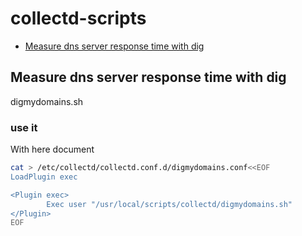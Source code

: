 # collectd-scripts
* [Measure dns server response time with dig](#Measure-dns-server-response-time-with-dig)


##  Measure dns server response time with dig

digmydomains.sh

### use it

With here document

```bash
cat > /etc/collectd/collectd.conf.d/digmydomains.conf<<EOF
LoadPlugin exec

<Plugin exec>
        Exec user "/usr/local/scripts/collectd/digmydomains.sh"
</Plugin>
EOF
```
